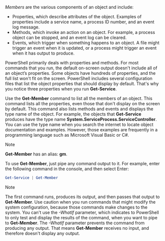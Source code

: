 *Members* are the various components of an object and include:

- Properties, which describe attributes of the object. Examples of properties include a service name, a process ID number, and an event log message.
- Methods, which invoke an action on an object. For example, a process object can be stopped, and an event log can be cleared.
- Events, which trigger when something happens to an object. A file might trigger an event when it is updated, or a process might trigger an event when it has output to produce.

PowerShell primarily deals with properties and methods. For most commands that you run, the default on-screen output doesn't include all of an object’s properties. Some objects have hundreds of properties, and the full list won't fit on the screen. PowerShell includes several configuration files that list the object properties that should display by default. That's why you notice three properties when you run **Get-Service**.

Use the **Get-Member** command to list all the members of an object. This command lists all the properties, even those that don't display on the screen by default. This command also lists methods and events and displays the type name of the object. For example, the objects that **Get-Service** produces have the type name **System.ServiceProcess.ServiceController**. You can use the type name when you search the internet to locate object documentation and examples. However, those examples are frequently in a programming language such as Microsoft Visual Basic or C#.

> [!NOTE]
> **Get-Member** has an alias: **gm**.

To use **Get-Member**, just pipe any command output to it. For example, enter the following command in the console, and then select Enter:

```powershell
Get-Service | Get-Member
```

> [!NOTE]
> The first command runs, produces its output, and then passes that output to **Get‑Member**. Use caution when you run commands that might modify the system configuration, because those commands make changes to the system. You can't use the *-WhatIf* parameter, which indicates to PowerShell to only test and display the results of the command, when you want to pipe to **Get-Member**. The *-WhatIf* parameter prevents the command from producing any output. That means **Get-Member** receives no input, and therefore doesn't display any output.

